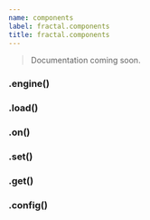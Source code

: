 ```yaml
---
name: components
label: fractal.components
title: fractal.components
---
```


> Documentation coming soon.

### .engine()

### .load()

### .on()

### .set()

### .get()

### .config()
